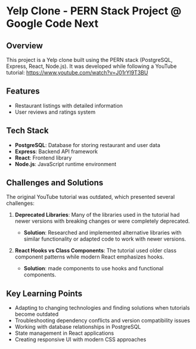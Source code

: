 # Yelp Clone - PERN Stack Project @ Google Code Next

## Overview
This project is a Yelp clone built using the PERN stack (PostgreSQL, Express, React, Node.js). It was developed while following a YouTube tutorial: https://www.youtube.com/watch?v=J01rYl9T3BU

## Features
- Restaurant listings with detailed information
- User reviews and ratings system

## Tech Stack
- **PostgreSQL**: Database for storing restaurant and user data
- **Express**: Backend API framework
- **React**: Frontend library
- **Node.js**: JavaScript runtime environment

## Challenges and Solutions
The original YouTube tutorial was outdated, which presented several challenges:

1. **Deprecated Libraries**: Many of the libraries used in the tutorial had newer versions with breaking changes or were completely deprecated.
   - **Solution**: Researched and implemented alternative libraries with similar functionality or adapted code to work with newer versions.

2. **React Hooks vs Class Components**: The tutorial used older class component patterns while modern React emphasizes hooks.
   - **Solution**: made components to use hooks and functional components.

## Key Learning Points
- Adapting to changing technologies and finding solutions when tutorials become outdated
- Troubleshooting dependency conflicts and version compatibility issues
- Working with database relationships in PostgreSQL
- State management in React applications
- Creating responsive UI with modern CSS approaches

